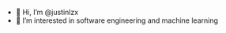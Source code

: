 - 👋 Hi, I’m @justinlzx
- 👀 I’m interested in software engineering and machine learning



<!---
justinlzx/justinlzx is a ✨ special ✨ repository because its `README.md` (this file) appears on your GitHub profile.
You can click the Preview link to take a look at your changes.
--->
